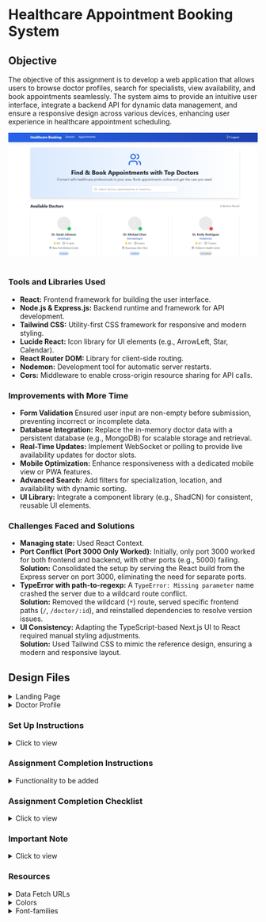# Healthcare Appointment Booking System

## Objective
The objective of this assignment is to develop a web application that allows users to browse doctor profiles, search for specialists, view availability, and book appointments seamlessly. The system aims to provide an intuitive user interface, integrate a backend API for dynamic data management, and ensure a responsive design across various devices, enhancing user experience in healthcare appointment scheduling.

<div style="text-align: center;">
     <img src="images\preview.png" alt="ui">
</div>
<br/>

### Tools and Libraries Used

- **React:** Frontend framework for building the user interface.
- **Node.js & Express.js:** Backend runtime and framework for API development.
- **Tailwind CSS:** Utility-first CSS framework for responsive and modern styling.
- **Lucide React:** Icon library for UI elements (e.g., ArrowLeft, Star, Calendar).
- **React Router DOM:** Library for client-side routing.
- **Nodemon:** Development tool for automatic server restarts.
- **Cors:** Middleware to enable cross-origin resource sharing for API calls.

### Improvements with More Time

- **Form Validation** Ensured user input are non-empty before submission, preventing incorrect or incomplete data.
- **Database Integration:** Replace the in-memory doctor data with a persistent database (e.g., MongoDB) for scalable storage and retrieval.
- **Real-Time Updates:** Implement WebSocket or polling to provide live availability updates for doctor slots.
- **Mobile Optimization:** Enhance responsiveness with a dedicated mobile view or PWA features.
- **Advanced Search:** Add filters for specialization, location, and availability with dynamic sorting.
- **UI Library:** Integrate a component library (e.g., ShadCN) for consistent, reusable UI elements.


### Challenges Faced and Solutions

- **Managing state:** Used React Context.
- **Port Conflict (Port 3000 Only Worked):** Initially, only port 3000 worked for both frontend and backend, with other ports (e.g., 5000) failing.<br/>
**Solution:** Consolidated the setup by serving the React build from the Express server on port 3000, eliminating the need for separate ports.
- **TypeError with path-to-regexp:** A `TypeError: Missing parameter` name crashed the server due to a wildcard route conflict.<br/>
**Solution:** Removed the wildcard (`*`) route, served specific frontend paths (`/`, `/doctor/:id`), and reinstalled dependencies to resolve version issues.
- **UI Consistency:** Adapting the TypeScript-based Next.js UI to React required manual styling adjustments.<br/>
**Solution:** Used Tailwind CSS to mimic the reference design, ensuring a modern and responsive layout.

## Design Files

<details>
<summary>Landing Page</summary>
<br/>

- [Extra Small (Size < 576px) and Small (Size >= 576px)](images/landing_page_sm.jpeg)

- [Medium (Size >= 768px), Large (Size >= 992px) and Extra Large (Size >= 1200px)](images/landing_page_lg.jpeg)
</details>

<details>
<summary>Doctor Profile</summary>
<br/>

- [Extra Small (Size < 576px) and Small (Size >= 576px)](images/doctor_profile_sm.jpeg)

- [Medium (Size >= 768px), Large (Size >= 992px) and Extra Large (Size >= 1200px)](images/doctor_profile_lg.jpeg)

- [Appointment Approval](images/appointment_approval.jpeg)
</details>

### Set Up Instructions

<details>
<summary>Click to view</summary>

- Download dependencies by running `npm install` in both `client` and `server` directories.
- Start up the app using `node index.js` or `nodemon index.js` in the `server` directory.

</details>

### Assignment Completion Instructions

<details>
<summary>Functionality to be added</summary>
<br/>

The app must have the following functionalities:

- Display a landing page with a list of doctors, searchable by name or specialization.
- Allow navigation to individual doctor profiles showing details (name, specialization, rating, location, bio, availability, and slots).
- Enable users to book appointments with available doctors, including form validation for patient name, email, date, and time.
- Show a confirmation page after successful booking with appointment details.
- Display a list of booked appointments on the landing page.
- Ensure responsive design across all device sizes (XS to XL).
- Integrate a backend API to fetch and manage doctor data dynamically.

</details>

### Assignment Completion Checklist

<details>
<summary>Click to view</summary>

- The completion Checklist includes the below-mentioned points:
  - [x] I have completed all the functionalities asked in the assignment.
  - [x] I have used only the resources (Frameworks, Design files, APIs, third-party packages) mentioned in the assignment.
  - [x] I have modified the README.md file based on my assignment instructions.
  - [x] I have completed the assignment **ON TIME** (by 06:10 PM IST on Sunday, August 03, 2025).
- **Specific Checklist**:
  - [x] Implemented dynamic doctor data fetching from the backend.
  - [x] Ensured UI updates reflect the provided TypeScript reference design.
  - [x] Verified booking functionality with form validation and confirmation.
  - [x] Tested responsiveness across device sizes.

</details>

### Important Note

<details>
<summary>Click to view</summary>
<br/>

- No user authentication is implemented; the app runs in a demo mode with static doctor data.

</details>

### Resources

<details>
<summary>Data Fetch URLs</summary>
<br/>

- `http://localhost:3000/api/doctors` - Fetch all doctors.
- `http://localhost:3000/api/doctors/:id` - Fetch a specific doctor by ID.

</details>

<details>
<summary>Colors</summary>
<br/>

- <div style="background-color: #214ec7; width: 150px; padding: 10px; color: white">Hex: #214ec7 (Blue Primary)</div>
- <div style="background-color: #22c55e; width: 150px; padding: 10px; color: white">Hex: #22c55e (Green Success)</div>
- <div style="background-color: #ef4444; width: 150px; padding: 10px; color: white">Hex: #ef4444 (Red Error)</div>
- Background: `#ffffff` (White)

</details>

<details>
<summary>Font-families</summary>

- Primary: `Inter` (via Tailwind CSS or local import).
- Fallback: `sans-serif`.

</details>
